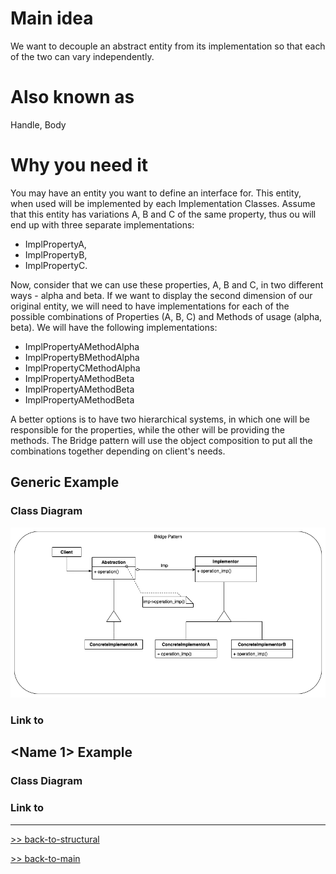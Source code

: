# Main idea
We want to decouple an abstract entity from its implementation so that
each of the two can vary independently.

# Also known as
Handle, Body

# Why you need it
You may have an entity you want to define an interface for. This
entity, when used will be implemented by each Implementation Classes.
Assume that this entity has variations A, B and C of the same property, 
thus ou will end up with three separate implementations:
* ImplPropertyA, 
* ImplPropertyB,
* ImplPropertyC.

Now, consider that we can use these properties, A, B and C, in two different 
ways - alpha and beta. If we want to display the second dimension of our original entity,
we will need to have implementations for each of the possible combinations
of Properties (A, B, C) and Methods of usage (alpha, beta). We will have the following
implementations:
* ImplPropertyAMethodAlpha
* ImplPropertyBMethodAlpha
* ImplPropertyCMethodAlpha
* ImplPropertyAMethodBeta
* ImplPropertyAMethodBeta
* ImplPropertyAMethodBeta

A better options is to have two hierarchical systems, in which one will be
responsible for the properties, while the other will be providing the methods.
The Bridge pattern will use the object composition to put all the combinations together
depending on client's needs.

## Generic Example
### Class Diagram
![](diagrams/bridge-generic.png)

### Link to 

## <Name 1> Example
### Class Diagram

### Link to

<hr>

[>> back-to-structural](../README.md)

[>> back-to-main](../../README.md)